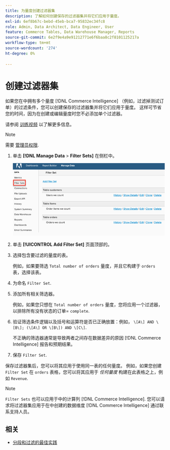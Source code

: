 ```yaml
---
title: 为量度创建过滤器集
description: 了解如何创建保存的过滤器集并将它们应用于量度。
exl-id: 6ef8b67c-bebd-45eb-bca7-95832ec34fc8
role: Admin, Data Architect, Data Engineer, User
feature: Commerce Tables, Data Warehouse Manager, Reports
source-git-commit: 6e2f9e4a9e91212771e6f6baa8c2f8101125217a
workflow-type: tm+mt
source-wordcount: '274'
ht-degree: 0%

---
```


# 创建过滤器集

如果您在中拥有多个量度 [!DNL Commerce Intelligence] （例如，过滤掉测试订单）的过滤条件，您可以创建保存的过滤器集并将它们应用于量度。 这样可节省您的时间，因为在创建或编辑量度时您不必添加单个过滤器。

请参阅 [训练视频](https://experienceleague.adobe.com/docs/commerce-knowledge-base/kb/how-to/mbi-training-video-filter-sets.html) 以了解更多信息。

>[!NOTE]
>
>需要 [管理员权限](../../administrator/user-management/user-management.md).

1. 单击 **[!DNL Manage Data** > **Filter Sets]** 在侧栏中。

   ![](../../assets/create-filter-sets.png)

1. 单击 **[!UICONTROL Add Filter Set]** 页面顶部的。

1. 选择包含要过滤的量度的表。

   例如，如果要筛选 `Total number of orders` 量度，并且它构建于 `orders` 表，选择该表。

1. 为命名 `Filter Set`.

1. 添加所有相关筛选器。

   例如，如果您只想在 `Total number of orders` 量度，您将应用一个过滤器，以排除所有没有状态的订单= `complete`.

1. 验证筛选条件逻辑以及括号和运算符是否已正确放置：例如， `\[A\] AND \[B\]; (\[A\] OR \[B\]) AND \[C\]`.

   不正确的筛选器通常是导致两者之间存在数据差异的原因 [!DNL Commerce Intelligence] 报告和预期结果。

1. 保存 `Filter Set`.

保存过滤器集后，您可以将其应用于使用同一表的任何量度。 例如，如果您创建 `Filter Set` 在 `orders` 表格，您可以将其应用于 *任何量度* 构建在此表格之上，例如 `Revenue`.

>[!NOTE]
>
>`Filter Sets` 也可以应用于中的计算列 [!DNL Commerce Intelligence]. 您可以请求将过滤器集应用于在中创建的数据维度 [!DNL Commerce Intelligence] 通过联系支持人员。

## 相关

* [分段和过滤的最佳实践](../../best-practices/segment-filter.md)
